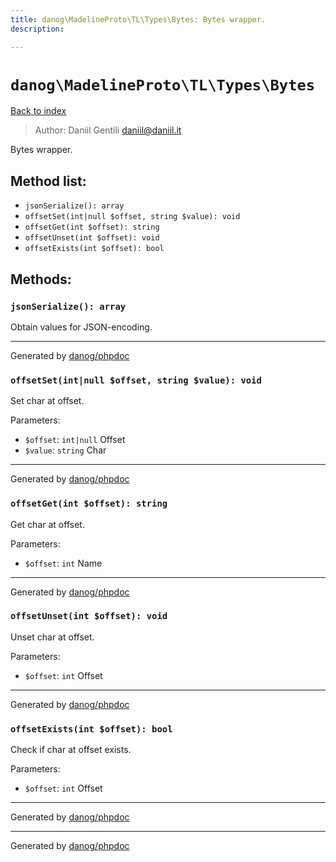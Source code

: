 ```yaml
---
title: danog\MadelineProto\TL\Types\Bytes: Bytes wrapper.
description: 

---
```

# `danog\MadelineProto\TL\Types\Bytes`
[Back to index](../../../../index.md)

> Author: Daniil Gentili <daniil@daniil.it>  
  

Bytes wrapper.  




## Method list:
* `jsonSerialize(): array`
* `offsetSet(int|null $offset, string $value): void`
* `offsetGet(int $offset): string`
* `offsetUnset(int $offset): void`
* `offsetExists(int $offset): bool`

## Methods:
### `jsonSerialize(): array`

Obtain values for JSON-encoding.


---
Generated by [danog/phpdoc](https://phpdoc.daniil.it)

### `offsetSet(int|null $offset, string $value): void`

Set char at offset.


Parameters:
* `$offset`: `int|null` Offset  
* `$value`: `string` Char  


---
Generated by [danog/phpdoc](https://phpdoc.daniil.it)

### `offsetGet(int $offset): string`

Get char at offset.


Parameters:
* `$offset`: `int` Name  


---
Generated by [danog/phpdoc](https://phpdoc.daniil.it)

### `offsetUnset(int $offset): void`

Unset char at offset.


Parameters:
* `$offset`: `int` Offset  


---
Generated by [danog/phpdoc](https://phpdoc.daniil.it)

### `offsetExists(int $offset): bool`

Check if char at offset exists.


Parameters:
* `$offset`: `int` Offset  


---
Generated by [danog/phpdoc](https://phpdoc.daniil.it)

---
Generated by [danog/phpdoc](https://phpdoc.daniil.it)
